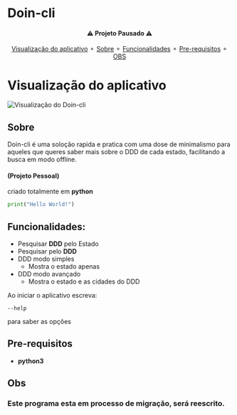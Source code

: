 # Doin-cli
<h4 align="center">
   ⚠ Projeto Pausado ⚠
</h4>
<p align="center">
<a href="#visualização-do-aplicativo">Visualização do aplicativo</a> ⚬
<a href="#sobre">Sobre</a> ⚬
<a href="#funcionalidades">Funcionalidades</a> ⚬
<a href="#pre-requisitos">Pre-requisitos</a> ⚬
<a href="#obs">OBS</a>



# Visualização do aplicativo

![Visualização do Doin-cli](https://user-images.githubusercontent.com/85363903/160154757-ab2bd12f-7636-4a71-8ca1-f12c36e41cc0.gif)

## Sobre

Doin-cli é uma soloção rapida e pratica com  uma dose de minimalismo para aqueles que queres saber mais
sobre o DDD de cada estado, facilitando a busca em modo offline.


#### (Projeto Pessoal)


criado totalmente em **python**

```python
print("Hello World!")
```

## Funcionalidades:
- Pesquisar **DDD** pelo Estado
- Pesquisar pelo **DDD**
- DDD modo simples
    - Mostra o estado apenas
- DDD modo avançado
    - Mostra o estado e as cidades do DDD

Ao iniciar o aplicativo escreva: 
```
--help
```
para saber as opções

## Pre-requisitos

- **python3** 

## Obs

### Este programa esta em processo de migração, será reescrito.

